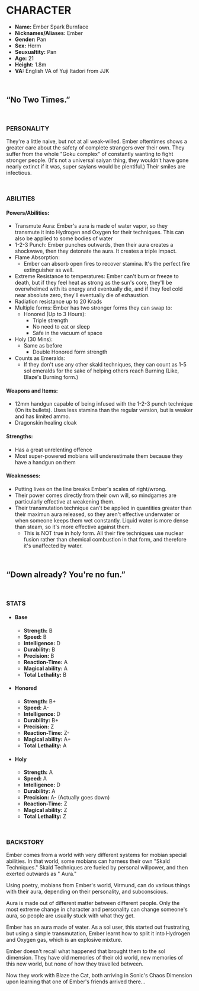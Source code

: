 # CHARACTER

- **Name:** Ember Spark Burnface
- **Nicknames/Aliases:** Ember
- **Gender:** Pan
- **Sex:** Herm
- **Seuxualtity:** Pan
- **Age:** 21
- **Height:** 1.8m
- **VA:** English VA of Yuji Itadori from JJK

``` ```

## “No Two Times.”

``` ```

### PERSONALITY

They're a little naive, but not at all weak-willed. Ember oftentimes shows a greater care about the safety of complete strangers over their own. They suffer from the whole "Goku complex" of constantly wanting to fight stronger people. (It's not a universal saiyan thing, they wouldn't have gone nearly extinct if it was, super sayians would be plentiful.) Their smiles are infectious.

``` ```

### ABILITIES

#### Powers/Abilities:

- Transmute Aura: Ember's aura is made of water vapor, so they transmute it into Hydrogen and Oxygen for their
  techniques. This can also be applied to some bodies of water
- 1-2-3 Punch: Ember punches outwards, then their aura creates a shockwave, then they detonate the aura. It creates a
  triple impact.
- Flame Absorption:
    - Ember can absorb open fires to recover stamina. It's the perfect fire extinguisher as well.
- Extreme Resistance to temperatures: Ember can't burn or freeze to death, but if they feel heat as strong as the sun's
  core, they'll be overwhelmed with its energy and eventually die, and if they feel cold near absolute zero, they'll
  eventually die of exhaustion.
- Radiation resistance up to 20 Krads
- Multiple forms: Ember has two stronger forms they can swap to:
    - Honored (Up to 3 Hours):
        - Triple strength
        - No need to eat or sleep
        - Safe in the vacuum of space
- Holy (30 Mins):
    - Same as before
        - Double Honored form strength
- Counts as Emeralds:
    - If they don't use any other skald techniques, they can count as 1-5 sol emeralds for the sake of helping others
      reach Burning (Like, Blaze's Burning form.)

#### Weapons and Items:

- 12mm handgun capable of being infused with the 1-2-3 punch technique (On its bullets). Uses less stamina than the
  regular version, but is weaker and has limited ammo.
- Dragonskin healing cloak

#### Strengths:

- Has a great unrelenting offence
- Most super-powered mobians will underestimate them because they have a handgun on them

#### Weaknesses:

- Putting lives on the line breaks Ember's scales of right/wrong.
- Their power comes directly from their own will, so mindgames are particularly effective at weakening them.
- Their transmutation technique can't be applied in quantities greater than their maximun aura released, so they aren't
  effective underwater or when someone keeps them wet constantly. Liquid water is more dense than steam, so it's more
  effective against them.
    - This is NOT true in holy form. All their fire techniques use nuclear fusion rather than chemical combustion in
      that form, and therefore it's unaffected by water.

``` ```

## “Down already? You're no fun.”

``` ```

### STATS

- #### Base
    - **Strength:** B
    - **Speed:** B
    - **Intelligence:** D
    - **Durability:** B
    - **Precision:** B
    - **Reaction-Time:** A
    - **Magical ability:** A
    - **Total Lethality:** B
- #### Honored
    - **Strength:** B+
    - **Speed:** A-
    - **Intelligence:** D
    - **Durability:** B+
    - **Precision:** Z
    - **Reaction-Time:** Z-
    - **Magical ability:** A+
    - **Total Lethality:** A
- #### Holy
    - **Strength:** A
    - **Speed:** A
    - **Intelligence:** D
    - **Durability:** A
    - **Precision:** A- (Actually goes down)
    - **Reaction-Time:** Z
    - **Magical ability:** Z
    - **Total Lethality:** Z

``` ```

### BACKSTORY

Ember comes from a world with very different systems for mobian special abilities. In that world, some mobians can
harness their own "Skald Techniques." Skald Techniques are fueled by personal willpower, and then exerted outwards as "
Aura."

Using poetry, mobians from Ember's world, Virmund, can do various things with their aura, depending on their
personality, and subconscious.

Aura is made out of different matter between different people. Only the most extreme change in character and personality
can change someone's aura, so people are usually stuck with what they get.

Ember has an aura made of water. As a sol user, this started out frustrating, but using a simple transmutation, Ember
learnt how to split it into Hydrogen and Oxygen gas, which is an explosive mixture.

Ember doesn't recall what happened that brought them to the sol dimension. They have old memories of their old world,
new memories of this new world, but none of how they travelled between.

Now they work with Blaze the Cat, both arriving in Sonic's Chaos Dimension upon learning that one of Ember's friends
arrived there...
